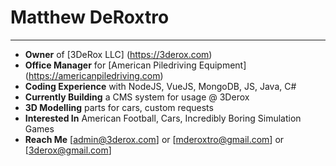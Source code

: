 # Matthew DeRoxtro
---
- **Owner** of [3DeRox LLC] (https://3derox.com)
- **Office Manager** for [American Piledriving Equipment] (https://americanpiledriving.com)
- **Coding Experience** with NodeJS, VueJS, MongoDB, JS, Java, C#
- **Currently Building** a CMS system for usage @ 3Derox
- **3D Modelling** parts for cars, custom requests
- **Interested In** American Football, Cars, Incredibly Boring Simulation Games
- **Reach Me** [admin@3derox.com] or [mderoxtro@gmail.com] or [3derox@gmail.com]

<!---
mderoxtro/mderoxtro is a ✨ special ✨ repository because its `README.md` (this file) appears on your GitHub profile.
You can click the Preview link to take a look at your changes.
--->

